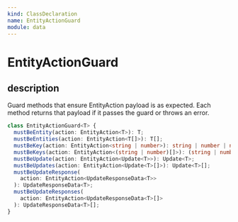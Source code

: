```yaml
---
kind: ClassDeclaration
name: EntityActionGuard
module: data
---
```


# EntityActionGuard

## description

Guard methods that ensure EntityAction payload is as expected.
Each method returns that payload if it passes the guard or
throws an error.

```ts
class EntityActionGuard<T> {
  mustBeEntity(action: EntityAction<T>): T;
  mustBeEntities(action: EntityAction<T[]>): T[];
  mustBeKey(action: EntityAction<string | number>): string | number | never;
  mustBeKeys(action: EntityAction<(string | number)[]>): (string | number)[];
  mustBeUpdate(action: EntityAction<Update<T>>): Update<T>;
  mustBeUpdates(action: EntityAction<Update<T>[]>): Update<T>[];
  mustBeUpdateResponse(
    action: EntityAction<UpdateResponseData<T>>
  ): UpdateResponseData<T>;
  mustBeUpdateResponses(
    action: EntityAction<UpdateResponseData<T>[]>
  ): UpdateResponseData<T>[];
}
```
